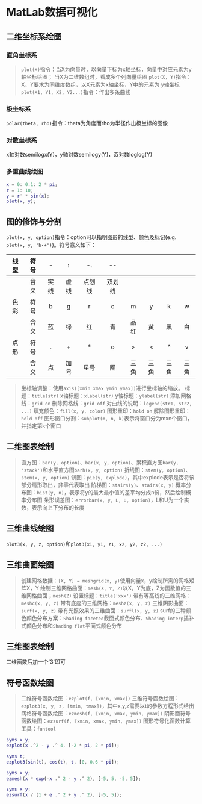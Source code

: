 # MatLab数据可视化

## 二维坐标系绘图

### 直角坐标系

> ``plot(X)``指令：当X为向量时，以向量下标为x轴坐标，向量中对应元素为y轴坐标绘图；
当X为二维数组时，看成多个列向量绘图
> ``plot(X, Y)``指令：X、Y要求为同维度数组，以X元素为x轴坐标，Y中的元素为
y轴坐标
> ``plot(X1, Y1, X2, Y2...)``指令：作出多条曲线

### 极坐标系

``polar(theta, rho)``指令：theta为角度而rho为半径作出极坐标的图像

### 对数坐标系

x轴对数semilogx(Y)，y轴对数semilogy(Y)，双对数loglog(Y)

### 多重曲线绘图

```Matlab
x = 0: 0.1: 2 * pi;
r = 1: 10;
y = r' * sin(x);
plot(x, y);
```

## 图的修饰与分割

``plot(x, y, option)``指令：option可以指明图形的线型、颜色及标记(e.g. ``plot(x, y, 'b-+')``)。符号意义如下：

| 线型  | 符号  |   -   |   :   |   -.   |   --   |       |       |       |       |
| :---: | :---: | :---: | :---: | :----: | :----: | :---: | :---: | :---: | :---: |
|       | 含义  | 实线  | 虚线  | 点划线 | 双划线 |       |       |
| 色彩  | 符号  |   b   |   g   |   r    |   c    |   m   |   y   |   k   |   w   |
|       | 含义  |  蓝   |  绿   |   红   |   青   | 品红  |  黄   |  黑   |  白   |
| 点形  | 符号  |   .   |   +   |   *    |   o    |   >   |   <   |   ^   |   v   |
|       | 含义  |  点   | 加号  |  星号  |   圈   | 三角  | 三角  | 三角  | 三角  |

> 坐标轴调整：使用``axis([xmin xmax ymin ymax])``进行坐标轴的缩放。
> 标题：``title(str)``
> x轴标题：``xlabel(str)``
> y轴标题：``ylabel(str)``
> 添加网格线：``grid on``
> 删除网格线：``grid off``
> 对曲线的说明：``legend(str1, str2, ...)``
> 填充颜色：``fill(x, y, color)``
> 图形重印：``hold on``
> 解除图形重印：``hold off``
> 图形窗口分割：``subplot(m, n, k)``表示将窗口分为mxn个窗口，并指定第k个窗口

## 二维图表绘制

> 直方图：``bar(y, option)``、``bar(x, y, option)``、累积直方图``bar(y, 'stack')``和水平直方图``barh(x, y, option)``
> 折线图：``stem(y, option)``、``stem(x, y, option)``
> 饼图：``pie(y, explode)``，其中explode表示是否将该部分扇形取出，非零代表取出
> 阶梯图：``stairs(y)``、``stairs(x, y)``
> 概率分布图：``hist(y, n)``，表示将y的最大最小值的差平均分成n份，然后绘制概率分布图
> 条形误差图：``errorbar(x, y, L, U, option)``，L和U为一个实数，表示向上下分布的长度

## 三维曲线绘图

``plot3(x, y, z, option)``和``plot3(x1, y1, z1, x2, y2, z2, ...)``

## 三维曲面绘图

> 创建网格数据：``[X, Y] = meshgrid(x, y)``使用向量x，y绘制所需的网格矩阵X，Y
> 绘制三维网格曲面：``mesh(X, Y, Z)``以X，Y为底，Z为函数值的三维网格曲面；``mesh(Z)``
> 设置标题：``title('xxx')``
> 带有等高线的三维网格：``meshc(x, y, z)``
> 带有底座的三维网格：``meshz(x, y, z)``
> 三维阴影曲面：``surf(x, y, z)``
> 带有光照效果的三维曲面：``surfl(x, y, z)``
> surf的三种颜色颜色分布方案：``Shading faceted``截面式颜色分布、``Shading interp``插补式颜色分布和``Shading flat``平面式颜色分布

## 三维图表绘制

二维函数后加一个'3'即可

## 符号函数绘图

> 二维符号函数绘图：``ezplot(f, [xmin, xmax])``
> 三维符号函数绘图：``ezplot3(x, y, z, [tmin, tmax])``，其中x,y,z需要以t的参数方程形式给出
> 网格符号函数绘图：``ezmesh(f, [xmin, xmax, ymin, ymax])``
> 阴影面符号函数绘图：``ezsurf(f, [xmin, xmax, ymin, ymax])``
> 图形符号化函数计算工具：``funtool``

```Matlab
syms x y;
ezplot(x .^2 - y .^ 4, [-2 * pi, 2 * pi]);

syms t;
ezplot3(sin(t), cos(t), t, [0, 0.6 * pi]);

syms x y;
ezmesh(x * exp(-x .^ 2 - y .^ 2), [-5, 5, -5, 5]);

syms x y;
ezsurf(x / (1 + e .^ 2 + y .^ 2), [-5, 5]);
```
